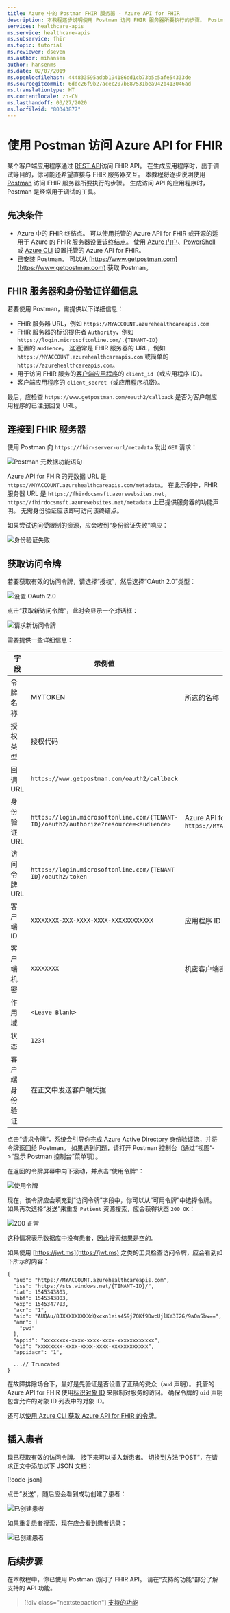 ```yaml
---
title: Azure 中的 Postman FHIR 服务器 - Azure API for FHIR
description: 本教程逐步说明使用 Postman 访问 FHIR 服务器所要执行的步骤。 Postman 有助于调试访问 API 的应用程序。
services: healthcare-apis
ms.service: healthcare-apis
ms.subservice: fhir
ms.topic: tutorial
ms.reviewer: dseven
ms.author: mihansen
author: hansenms
ms.date: 02/07/2019
ms.openlocfilehash: 444833595adbb194186dd1cb73b5c5afe54333de
ms.sourcegitcommit: 6ddc26f9b27acec207b887531bea942b413046ad
ms.translationtype: HT
ms.contentlocale: zh-CN
ms.lasthandoff: 03/27/2020
ms.locfileid: "80343877"
---
```

# <a name="access-azure-api-for-fhir-with-postman"></a>使用 Postman 访问 Azure API for FHIR

某个客户端应用程序通过 [REST API](https://www.hl7.org/fhir/http.html)访问 FHIR API。 在生成应用程序时，出于调试等目的，你可能还希望直接与 FHIR 服务器交互。 本教程将逐步说明使用 [Postman](https://www.getpostman.com/) 访问 FHIR 服务器所要执行的步骤。 生成访问 API 的应用程序时，Postman 是经常用于调试的工具。

## <a name="prerequisites"></a>先决条件

- Azure 中的 FHIR 终结点。 可以使用托管的 Azure API for FHIR 或开源的适用于 Azure 的 FHIR 服务器设置该终结点。 使用 [Azure 门户](fhir-paas-portal-quickstart.md)、[PowerShell](fhir-paas-powershell-quickstart.md) 或 [Azure CLI](fhir-paas-cli-quickstart.md) 设置托管的 Azure API for FHIR。
- 已安装 Postman。 可以从 [https://www.getpostman.com](https://www.getpostman.com) 获取 Postman。

## <a name="fhir-server-and-authentication-details"></a>FHIR 服务器和身份验证详细信息

若要使用 Postman，需提供以下详细信息：

- FHIR 服务器 URL，例如 `https://MYACCOUNT.azurehealthcareapis.com`
- FHIR 服务器的标识提供者 `Authority`，例如 `https://login.microsoftonline.com/.{TENANT-ID}`
- 配置的 `audience`。 这通常是 FHIR 服务器的 URL，例如 `https://MYACCOUNT.azurehealthcareapis.com` 或简单的 `https://azurehealthcareapis.com`。
- 用于访问 FHIR 服务的[客户端应用程序](register-confidential-azure-ad-client-app.md)的 `client_id`（或应用程序 ID）。
- 客户端应用程序的 `client_secret`（或应用程序机密）。

最后，应检查 `https://www.getpostman.com/oauth2/callback` 是否为客户端应用程序的已注册回复 URL。

## <a name="connect-to-fhir-server"></a>连接到 FHIR 服务器

使用 Postman 向 `https://fhir-server-url/metadata` 发出 `GET` 请求：

![Postman 元数据功能语句](media/tutorial-postman/postman-metadata.png)

Azure API for FHIR 的元数据 URL 是 `https://MYACCOUNT.azurehealthcareapis.com/metadata`。 在此示例中，FHIR 服务器 URL 是 `https://fhirdocsmsft.azurewebsites.net`，`https://fhirdocsmsft.azurewebsites.net/metadata` 上已提供服务器的功能声明。 无需身份验证应该即可访问该终结点。

如果尝试访问受限制的资源，应会收到“身份验证失败”响应：

![身份验证失败](media/tutorial-postman/postman-authentication-failed.png)

## <a name="obtaining-an-access-token"></a>获取访问令牌

若要获取有效的访问令牌，请选择“授权”，然后选择“OAuth 2.0”类型：

![设置 OAuth 2.0](media/tutorial-postman/postman-select-oauth2.png)

点击“获取新访问令牌”，此时会显示一个对话框：

![请求新访问令牌](media/tutorial-postman/postman-request-token.png)

需要提供一些详细信息：

| 字段                 | 示例值                                                                                                   | 注释                    |
|-----------------------|-----------------------------------------------------------------------------------------------------------------|----------------------------|
| 令牌名称            | MYTOKEN                                                                                                         | 所选的名称          |
| 授权类型            | 授权代码                                                                                              |                            |
| 回调 URL          | `https://www.getpostman.com/oauth2/callback`                                                                      |                            |
| 身份验证 URL              | `https://login.microsoftonline.com/{TENANT-ID}/oauth2/authorize?resource=<audience>` | Azure API for FHIR 的 `audience` 是 `https://MYACCOUNT.azurehealthcareapis.com` |
| 访问令牌 URL      | `https://login.microsoftonline.com/{TENANT ID}/oauth2/token`                                                      |                            |
| 客户端 ID             | `XXXXXXXX-XXX-XXXX-XXXX-XXXXXXXXXXXX`                                                                            | 应用程序 ID             |
| 客户端机密         | `XXXXXXXX`                                                                                                        | 机密客户端密钥          |
| 作用域 | `<Leave Blank>` |
| 状态                 | `1234`                                                                                                            |                            |
| 客户端身份验证 | 在正文中发送客户端凭据                                                                                 |                 

点击“请求令牌”，系统会引导你完成 Azure Active Directory 身份验证流，并将令牌返回给 Postman。 如果遇到问题，请打开 Postman 控制台（通过“视图”->“显示 Postman 控制台”菜单项）。

在返回的令牌屏幕中向下滚动，并点击“使用令牌”：

![使用令牌](media/tutorial-postman/postman-use-token.png)

现在，该令牌应会填充到“访问令牌”字段中，你可以从“可用令牌”中选择令牌。 如果再次选择“发送”来重复 `Patient` 资源搜索，应会获得状态 `200 OK`：

![200 正常](media/tutorial-postman/postman-200-OK.png)

这种情况表示数据库中没有患者，因此搜索结果是空的。

如果使用 [https://jwt.ms](https://jwt.ms) 之类的工具检查访问令牌，应会看到如下所示的内容：

```jsonc
{
  "aud": "https://MYACCOUNT.azurehealthcareapis.com",
  "iss": "https://sts.windows.net/{TENANT-ID}/",
  "iat": 1545343803,
  "nbf": 1545343803,
  "exp": 1545347703,
  "acr": "1",
  "aio": "AUQAu/8JXXXXXXXXXdQxcxn1eis459j70Kf9DwcUjlKY3I2G/9aOnSbw==",
  "amr": [
    "pwd"
  ],
  "appid": "xxxxxxxx-xxxx-xxxx-xxxx-xxxxxxxxxxxx",
  "oid": "xxxxxxxx-xxxx-xxxx-xxxx-xxxxxxxxxxxx",
  "appidacr": "1",

  ...// Truncated
}
```

在故障排除场合下，最好是先验证是否设置了正确的受众（`aud` 声明）。 托管的 Azure API for FHIR 使用[标识对象 ID](find-identity-object-ids.md) 来限制对服务的访问。 确保令牌的 `oid` 声明包含允许的对象 ID 列表中的对象 ID。

还可以[使用 Azure CLI 获取 Azure API for FHIR 的令牌](get-healthcare-apis-access-token-cli.md)。

## <a name="inserting-a-patient"></a>插入患者

现已获取有效的访问令牌。 接下来可以插入新患者。 切换到方法“POST”，在请求正文中添加以下 JSON 文档：

[!code-json[](samples/sample-patient.json)]

点击“发送”，随后应会看到成功创建了患者：

![已创建患者](media/tutorial-postman/postman-patient-created.png)

如果重复患者搜索，现在应会看到患者记录：

![已创建患者](media/tutorial-postman/postman-patient-found.png)

## <a name="next-steps"></a>后续步骤

在本教程中，你已使用 Postman 访问了 FHIR API。 请在“支持的功能”部分了解支持的 API 功能。
 
>[!div class="nextstepaction"]
>[支持的功能](fhir-features-supported.md)